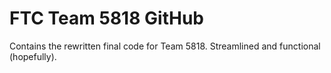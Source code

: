 FTC Team 5818 GitHub
===
Contains the rewritten final code for Team 5818. Streamlined and functional (hopefully).